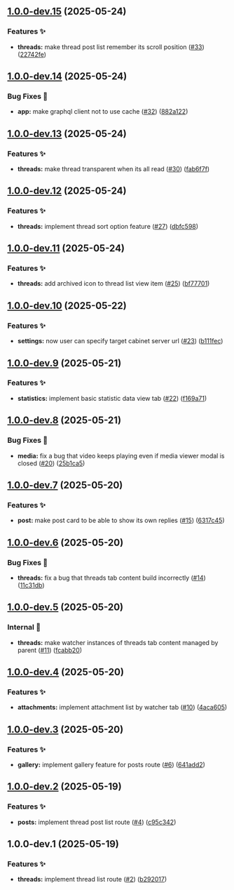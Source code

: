 ## [1.0.0-dev.15](https://github.com/async3619/cabinet-client-android/compare/v1.0.0-dev.14...v1.0.0-dev.15) (2025-05-24)

### Features ✨

* **threads:** make thread post list remember its scroll position ([#33](https://github.com/async3619/cabinet-client-android/issues/33)) ([22742fe](https://github.com/async3619/cabinet-client-android/commit/22742fe1ddf9c054b838be206b9bbd0987fcdaf7))

## [1.0.0-dev.14](https://github.com/async3619/cabinet-client-android/compare/v1.0.0-dev.13...v1.0.0-dev.14) (2025-05-24)

### Bug Fixes 🐞

* **app:** make graphql client not to use cache ([#32](https://github.com/async3619/cabinet-client-android/issues/32)) ([882a122](https://github.com/async3619/cabinet-client-android/commit/882a122ebafe7b2c98593c0cdf1bb0fb1a43cf92))

## [1.0.0-dev.13](https://github.com/async3619/cabinet-client-android/compare/v1.0.0-dev.12...v1.0.0-dev.13) (2025-05-24)

### Features ✨

* **threads:** make thread transparent when its all read ([#30](https://github.com/async3619/cabinet-client-android/issues/30)) ([fab6f7f](https://github.com/async3619/cabinet-client-android/commit/fab6f7fb5f32439789353084d35c3e09a5f83401))

## [1.0.0-dev.12](https://github.com/async3619/cabinet-client-android/compare/v1.0.0-dev.11...v1.0.0-dev.12) (2025-05-24)

### Features ✨

* **threads:** implement thread sort option feature ([#27](https://github.com/async3619/cabinet-client-android/issues/27)) ([dbfc598](https://github.com/async3619/cabinet-client-android/commit/dbfc5981776ee9d3f80791689812fd1ad66493d1))

## [1.0.0-dev.11](https://github.com/async3619/cabinet-client-android/compare/v1.0.0-dev.10...v1.0.0-dev.11) (2025-05-24)

### Features ✨

* **threads:** add archived icon to thread list view item ([#25](https://github.com/async3619/cabinet-client-android/issues/25)) ([bf77701](https://github.com/async3619/cabinet-client-android/commit/bf777013ac4888bbcb1de522760af074c20ea4a4))

## [1.0.0-dev.10](https://github.com/async3619/cabinet-client-android/compare/v1.0.0-dev.9...v1.0.0-dev.10) (2025-05-22)

### Features ✨

* **settings:** now user can specify target cabinet server url ([#23](https://github.com/async3619/cabinet-client-android/issues/23)) ([b111fec](https://github.com/async3619/cabinet-client-android/commit/b111fec86dd82998d6166180d294d6787a9d9ae9))

## [1.0.0-dev.9](https://github.com/async3619/cabinet-client-android/compare/v1.0.0-dev.8...v1.0.0-dev.9) (2025-05-21)

### Features ✨

* **statistics:** implement basic statistic data view tab ([#22](https://github.com/async3619/cabinet-client-android/issues/22)) ([f169a71](https://github.com/async3619/cabinet-client-android/commit/f169a71a1687f31c1dfa72d5bb8893352492a8a0))

## [1.0.0-dev.8](https://github.com/async3619/cabinet-client-android/compare/v1.0.0-dev.7...v1.0.0-dev.8) (2025-05-21)

### Bug Fixes 🐞

* **media:** fix a bug that video keeps playing even if media viewer modal is closed ([#20](https://github.com/async3619/cabinet-client-android/issues/20)) ([25b1ca5](https://github.com/async3619/cabinet-client-android/commit/25b1ca5c61084c79ebce2f96911431495ee20e30))

## [1.0.0-dev.7](https://github.com/async3619/cabinet-client-android/compare/v1.0.0-dev.6...v1.0.0-dev.7) (2025-05-20)

### Features ✨

* **post:** make post card to be able to show its own replies ([#15](https://github.com/async3619/cabinet-client-android/issues/15)) ([6317c45](https://github.com/async3619/cabinet-client-android/commit/6317c457ca07b2352f36bb0d483a1e7c2d9160f3))

## [1.0.0-dev.6](https://github.com/async3619/cabinet-client-android/compare/v1.0.0-dev.5...v1.0.0-dev.6) (2025-05-20)

### Bug Fixes 🐞

* **threads:** fix a bug that threads tab content build incorrectly ([#14](https://github.com/async3619/cabinet-client-android/issues/14)) ([11c31db](https://github.com/async3619/cabinet-client-android/commit/11c31db060ea6af359bc6578f7c53a0e2a8d975f))

## [1.0.0-dev.5](https://github.com/async3619/cabinet-client-android/compare/v1.0.0-dev.4...v1.0.0-dev.5) (2025-05-20)

### Internal 🧰

* **threads:** make watcher instances of threads tab content managed by parent ([#11](https://github.com/async3619/cabinet-client-android/issues/11)) ([fcabb20](https://github.com/async3619/cabinet-client-android/commit/fcabb20abfe2bd1cdabba0d80e4e4bdd2ae78404))

## [1.0.0-dev.4](https://github.com/async3619/cabinet-client-android/compare/v1.0.0-dev.3...v1.0.0-dev.4) (2025-05-20)

### Features ✨

* **attachments:** implement attachment list by watcher tab ([#10](https://github.com/async3619/cabinet-client-android/issues/10)) ([4aca605](https://github.com/async3619/cabinet-client-android/commit/4aca6059cae7e1c38866ce7ed301245cd460964f))

## [1.0.0-dev.3](https://github.com/async3619/cabinet-client-android/compare/v1.0.0-dev.2...v1.0.0-dev.3) (2025-05-20)

### Features ✨

* **gallery:** implement gallery feature for posts route ([#6](https://github.com/async3619/cabinet-client-android/issues/6)) ([641add2](https://github.com/async3619/cabinet-client-android/commit/641add29edca646c8c111e873cb98b5c7c16f8aa))

## [1.0.0-dev.2](https://github.com/async3619/cabinet-client-android/compare/v1.0.0-dev.1...v1.0.0-dev.2) (2025-05-19)

### Features ✨

* **posts:** implement thread post list route ([#4](https://github.com/async3619/cabinet-client-android/issues/4)) ([c95c342](https://github.com/async3619/cabinet-client-android/commit/c95c342c505c7e6f537bc0b6769723a040ab285f))

## 1.0.0-dev.1 (2025-05-19)

### Features ✨

* **threads:** implement thread list route ([#2](https://github.com/async3619/cabinet-client-android/issues/2)) ([b292017](https://github.com/async3619/cabinet-client-android/commit/b29201757cb35aad5c1d095f6b1e9ec458d81a2b))

